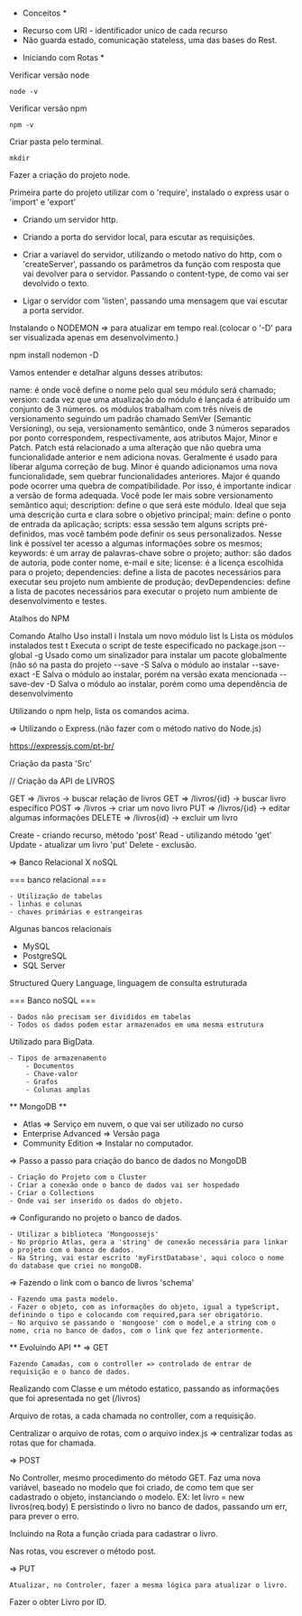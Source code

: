 * Conceitos *

- Recurso com URI - identificador unico de cada recurso
- Não guarda estado, comunicação stateless, uma das bases do Rest.

* Iniciando com Rotas *

Verificar versão node

    node -v

Verificar versão npm

    npm -v

Criar pasta pelo terminal.

    mkdir

Fazer a criação do projeto node.

Primeira parte do projeto utilizar com o 'require', instalado o express usar o 'import' e 'export'

 - Criando um servidor http.
 - Criando a porta do servidor local, para escutar as requisições.
 - Criar a variavel do servidor, utilizando o metodo nativo do http, com o 'createServer', passando os parâmetros da função com resposta que vai devolver para o servidor. Passando o content-type, de como vai ser devolvido o texto.

- Ligar o servidor com 'listen', passando uma mensagem que vai escutar a porta servidor.

Instalando o NODEMON => para atualizar em tempo real.(colocar o '-D' para ser visualizada apenas em desenvolvimento.)

npm install nodemon -D


Vamos entender e detalhar alguns desses atributos:

name: é onde você define o nome pelo qual seu módulo será chamado;
version: cada vez que uma atualização do módulo é lançada é atribuído um conjunto de 3 números. os módulos trabalham com três níveis de versionamento seguindo um padrão chamado SemVer (Semantic Versioning), ou seja, versionamento semântico, onde 3 números separados por ponto correspondem, respectivamente, aos atributos Major, Minor e Patch. Patch está relacionado a uma alteração que não quebra uma funcionalidade anterior e nem adiciona novas. Geralmente é usado para liberar alguma correção de bug. Minor é quando adicionamos uma nova funcionalidade, sem quebrar funcionalidades anteriores. Major é quando pode ocorrer uma quebra de compatibilidade. Por isso, é importante indicar a versão de forma adequada. Você pode ler mais sobre versionamento semântico aqui;
description: define o que será este módulo. Ideal que seja uma descrição curta e clara sobre o objetivo principal;
main: define o ponto de entrada da aplicação;
scripts: essa sessão tem alguns scripts pré-definidos, mas você também pode definir os seus personalizados. Nesse link é possível ter acesso a algumas informações sobre os mesmos;
keywords: é um array de palavras-chave sobre o projeto;
author: são dados de autoria, pode conter nome, e-mail e site;
license: é a licença escolhida para o projeto;
dependencies: define a lista de pacotes necessários para executar seu projeto num ambiente de produção;
devDependencies: define a lista de pacotes necessários para executar o projeto num ambiente de desenvolvimento e testes.

Atalhos do NPM

Comando	Atalho	Uso
install	i	Instala um novo módulo
list	ls	Lista os módulos instalados
test	t	Executa o script de teste especificado no package.json
--global	-g	Usado como um sinalizador para instalar um pacote globalmente (não só na pasta do projeto
--save	-S	Salva o módulo ao instalar
--save-exact	-E	Salva o módulo ao instalar, porém na versão exata mencionada
--save-dev	-D	Salva o módulo ao instalar, porém como uma dependência de desenvolvimento

Utilizando o npm help, lista os comandos acima.

=> Utilizando o Express.(não fazer com o método nativo do Node.js)

https://expressjs.com/pt-br/

Criação da pasta 'Src'

// Criação da API de LIVROS

GET => /livros -> buscar relação de livros
GET => /livros/{id} -> buscar livro específico
POST => /livros -> criar um novo livro
PUT => /livros/{id} -> editar algumas informações
DELETE => /livros{id} -> excluir um livro

Create - criando recurso, método 'post'
Read - utilizando método 'get'
Update - atualizar um livro 'put'
Delete - exclusão.


=> Banco Relacional X noSQL

=== banco relacional ===

    - Utilização de tabelas
    - linhas e colunas
    - chaves primárias e estrangeiras

Algunas bancos relacionais
* MySQL
* PostgreSQL
* SQL Server

Structured Query Language, linguagem de consulta estruturada

=== Banco noSQL ===
    
    - Dados não precisam ser divididos em tabelas
    - Todos os dados podem estar armazenados em uma mesma estrutura

Utilizado para BigData.

    - Tipos de armazenamento
        - Documentos
        - Chave-valor
        - Grafos
        - Colunas amplas


 ** MongoDB **

- Atlas => Serviço em nuvem, o que vai ser utilizado no curso
- Enterprise Advanced => Versão paga
- Community Edition => Instalar no computador.

=> Passo a passo para criação do banco de dados no MongoDB

    - Criação do Projeto com o Cluster
    - Criar a conexão onde o banco de dados vai ser hospedado
    - Criar o Collections
    - Onde vai ser inserido os dados do objeto.

=> Configurando no projeto o banco de dados.

    - Utilizar a biblioteca 'Mongoossejs'
    - No próprio Atlas, gera a 'string' de conexão necessária para linkar o projeto com o banco de dados.
    - Na String, vai estar escrito 'myFirstDatabase', aqui coloco o nome do database que criei no mongoDB.
    
=> Fazendo o link com o banco de livros 'schema'

    - Fazendo uma pasta modelo.
    - Fazer o objeto, com as informações do objeto, igual a typeScript, definindo o tipo e colocando com required,para ser obrigatório.
    - No arquivo se passando o 'mongoose' com o model,e a string com o nome, cria no banco de dados, com o link que fez anteriormente.

 ** Evoluindo API **
 => GET

    Fazendo Camadas, com o controller => controlado de entrar de requisição e o banco de dados.
Realizando com Classe e um método estatico, passando as informações que foi apresentada no get (/livros)

Arquivo de rotas, a cada chamada no controller, com a requisição.

Centralizar o arquivo de rotas, com o arquivo index.js => centralizar todas as rotas que for chamada.

=> POST

 No Controller, mesmo procedimento do método GET.
Faz uma nova variável, baseado no modelo que foi criado, de como tem que ser cadastrado o objeto, instanciando o modelo.
EX: let livro = new livros(req.body)
E persistindo o livro no banco de dados, passando um err, para prever o erro.

Incluindo na Rota a função criada para cadastrar o livro.

Nas rotas, vou escrever o método post.

=> PUT

    Atualizar, no Controler, fazer a mesma lógica para atualizar o livro.

 Fazer o obter Livro por ID.  